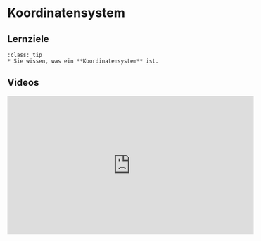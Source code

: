# Koordinatensystem

## Lernziele

```{admonition} Lernziele 
:class: tip
* Sie wissen, was ein **Koordinatensystem** ist.
```

## Videos

<iframe width="560" height="315" src="https://www.youtube.com/embed/6DHotoiV7WU" title="YouTube video player" frameborder="0" allow="accelerometer; autoplay; clipboard-write; encrypted-media; gyroscope; picture-in-picture" allowfullscreen></iframe>